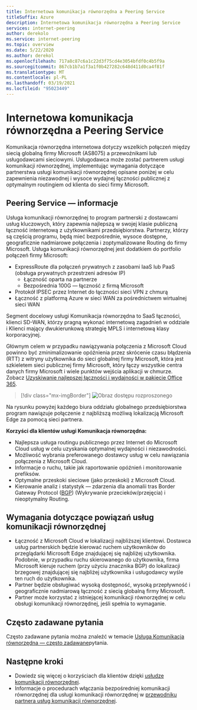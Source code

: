 ```yaml
---
title: Internetowa komunikacja równorzędna a Peering Service
titleSuffix: Azure
description: Internetowa komunikacja równorzędna a Peering Service
services: internet-peering
author: derekolo
ms.service: internet-peering
ms.topic: overview
ms.date: 5/22/2020
ms.author: derekol
ms.openlocfilehash: 717a8c87c6a1c22d3f75cd4e3054bfdf0c4b5f9a
ms.sourcegitcommit: 867cb1b7a1f3a1f0b427282c648d411d0ca4f81f
ms.translationtype: MT
ms.contentlocale: pl-PL
ms.lasthandoff: 03/19/2021
ms.locfileid: "95023449"
---
```

# <a name="internet-peering-vs-peering-service"></a>Internetowa komunikacja równorzędna a Peering Service

Komunikacja równorzędna internetowa dotyczy wszelkich połączeń między siecią globalną firmy Microsoft (AS8075) a przewoźnikami lub usługodawcami sieciowymi. Usługodawca może zostać partnerem usługi komunikacji równorzędnej, implementując wymagania dotyczące partnerstwa usługi komunikacji równorzędnej opisane poniżej w celu zapewnienia niezawodnej i wysoce wydajnej łączności publicznej z optymalnym routingiem od klienta do sieci firmy Microsoft.

## <a name="about-peering-service"></a>Peering Service — informacje
Usługa komunikacji równorzędnej to program partnerski z dostawcami usług kluczowych, który zapewnia najlepszą w swojej klasie publiczną łączność internetową z użytkownikami przedsiębiorstwa. Partnerzy, którzy są częścią programu, będą mieć bezpośrednie, wysoce dostępne, geograficznie nadmiarowe połączenia i zoptymalizowane Routing do firmy Microsoft. Usługa komunikacji równorzędnej jest dodatkiem do portfolio połączeń firmy Microsoft:
*   ExpressRoute dla połączeń prywatnych z zasobami IaaS lub PaaS (obsługa prywatnych przestrzeni adresów IP)
    *   Łączność oparta na partnerze
    *   Bezpośrednia 100G — łączność z firmą Microsoft
*   Protokół IPSEC przez Internet do łączności sieci VPN z chmurą
*   Łączność z platformą Azure w sieci WAN za pośrednictwem wirtualnej sieci WAN

Segment docelowy usługi Komunikacja równorzędna to SaaS łączności, klienci SD-WAN, którzy pragną wykonać internetową zagadnień w oddziale i Klienci mający dwukierunkową strategię MPLS i internetową klasy korporacyjnej.

Głównym celem w przypadku nawiązywania połączenia z Microsoft Cloud powinno być zminimalizowanie opóźnienia przez skrócenie czasu błądzenia (RTT) z witryny użytkownika do sieci globalnej firmy Microsoft, która jest szkieletem sieci publicznej firmy Microsoft, który łączy wszystkie centra danych firmy Microsoft i wiele punktów wejścia aplikacji w chmurze. Zobacz [Uzyskiwanie najlepszej łączności i wydajności w pakiecie Office 365](https://techcommunity.microsoft.com/t5/Office-365-Blog/Getting-the-best-connectivity-and-performance-in-Office-365/ba-p/124694).

> [!div class="mx-imgBorder"]
> ![Obraz dostępu rozproszonego](./media/distributed-access.png)

Na rysunku powyżej każdego biura oddziału globalnego przedsiębiorstwa program nawiązuje połączenie z najbliższą możliwą lokalizacją Microsoft Edge za pomocą sieci partnera.

**Korzyści dla klientów usługi Komunikacja równorzędna:**
* Najlepsza usługa routingu publicznego przez Internet do Microsoft Cloud usług w celu uzyskania optymalnej wydajności i niezawodności.
* Możliwość wybrania preferowanego dostawcy usług w celu nawiązania połączenia z Microsoft Cloud.
* Informacje o ruchu, takie jak raportowanie opóźnień i monitorowanie prefiksów.
* Optymalne przeskoki sieciowe (jako przeskoki) z Microsoft Cloud.
* Kierowanie analiz i statystyk — zdarzenia dla anomalii tras Border Gateway Protocol ([BGP](https://en.wikipedia.org/wiki/Border_Gateway_Protocol)) (Wykrywanie przecieków/przejęcia) i nieoptymalny Routing.

## <a name="peering-service-partnership-requirements"></a>Wymagania dotyczące powiązań usług komunikacji równorzędnej
* Łączność z Microsoft Cloud w lokalizacji najbliższej klientowi. Dostawca usług partnerskich będzie kierować ruchem użytkowników do przeglądarki Microsoft Edge znajdującej się najbliżej użytkownika. Podobnie, w przypadku ruchu skierowanego do użytkownika, firma Microsoft kieruje ruchem (przy użyciu znacznika BGP) do lokalizacji brzegowej znajdującej się najbliżej użytkownika i usługodawcy wyśle ten ruch do użytkownika.
* Partner będzie obsługiwać wysoką dostępność, wysoką przepływność i geograficznie nadmiarową łączność z siecią globalną firmy Microsoft.
* Partner może korzystać z istniejącej komunikacji równorzędnej w celu obsługi komunikacji równorzędnej, jeśli spełnia to wymaganie.

## <a name="faq"></a>Często zadawane pytania
Często zadawane pytania można znaleźć w temacie [Usługa Komunikacja równorzędna — często zadawane](service-faqs.md)pytania.

## <a name="next-steps"></a>Następne kroki

* Dowiedz się więcej o korzyściach dla klientów dzięki [usłudze komunikacji równorzędnej](../peering-service/index.yml).
* Informacje o procedurach włączania bezpośredniej komunikacji równorzędnej dla usługi komunikacji równorzędnej w [przewodniku partnera usług komunikacji równorzędnej](walkthrough-peering-service-all.md).